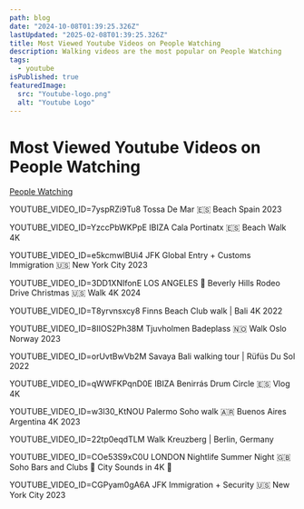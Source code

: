 ```yaml
---
path: blog
date: "2024-10-08T01:39:25.326Z"
lastUpdated: "2025-02-08T01:39:25.326Z"
title: Most Viewed Youtube Videos on People Watching
description: Walking videos are the most popular on People Watching
tags:
  - youtube
isPublished: true
featuredImage:
  src: "Youtube-logo.png"
  alt: "Youtube Logo"
---
```


# Most Viewed Youtube Videos on People Watching

[People Watching](https://www.youtube.com/channel/UCzLPnJlM_5IEe2djVMB2jLA)

YOUTUBE_VIDEO_ID=7yspRZi9Tu8
Tossa De Mar 🇪🇸 Beach Spain 2023

YOUTUBE_VIDEO_ID=YzccPbWKPpE
IBIZA Cala Portinatx 🇪🇸 Beach Walk 4K

YOUTUBE_VIDEO_ID=e5kcmwlBUi4
JFK Global Entry + Customs Immigration 🇺🇸 New York City 2023

YOUTUBE_VIDEO_ID=3DD1XNIfonE
LOS ANGELES 🎄 Beverly Hills Rodeo Drive Christmas 🇺🇸 Walk 4K 2024

YOUTUBE_VIDEO_ID=T8yrvnsxcy8
Finns Beach Club walk | Bali 4K 2022

YOUTUBE_VIDEO_ID=8IIOS2Ph38M
Tjuvholmen Badeplass 🇳🇴 Walk Oslo Norway 2023

YOUTUBE_VIDEO_ID=orUvtBwVb2M
Savaya Bali walking tour | Rüfüs Du Sol 2022

YOUTUBE_VIDEO_ID=qWWFKPqnD0E
IBIZA Benirrás Drum Circle 🇪🇸 Vlog 4K

YOUTUBE_VIDEO_ID=w3l30_KtNOU
Palermo Soho walk 🇦🇷 Buenos Aires Argentina 4K 2023

YOUTUBE_VIDEO_ID=22tp0eqdTLM
Walk Kreuzberg | Berlin, Germany

YOUTUBE_VIDEO_ID=COe53S9xC0U
LONDON Nightlife Summer Night 🇬🇧 Soho Bars and Clubs 🚶 City Sounds in 4K 🏴󠁧󠁢󠁥󠁮󠁧󠁿

YOUTUBE_VIDEO_ID=CGPyam0gA6A
JFK Immigration + Security 🇺🇸 New York City 2023
